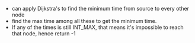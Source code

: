 - can apply Dijkstra's to find the minimum time from source to every other node
- find the max time among all these to get the minimum time.
- If any of the times is still INT_MAX, that means it's impossible to reach that node, hence return -1